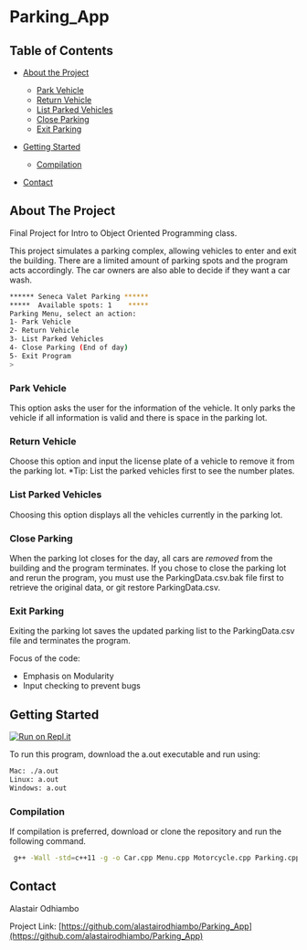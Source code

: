 # Parking_App

## Table of Contents

* [About the Project](#about-the-project)
  * [Park Vehicle](#park-vehicle)
  * [Return Vehicle](#return-vehicle)
  * [List Parked Vehicles](#list-parked-vehicles)
  * [Close Parking](#close-parking)
  * [Exit Parking](#exit-parking)
* [Getting Started](#getting-started)
  * [Compilation](#compilation)
  
* [Contact](#contact)



<!-- ABOUT THE PROJECT -->
## About The Project

Final Project for Intro to Object Oriented Programming class.

This project simulates a parking complex, allowing vehicles to enter and exit the building. There are a limited amount of parking spots and the program acts accordingly. The car owners are also able to decide if they want a car wash.


```sh
****** Seneca Valet Parking ******
*****  Available spots: 1    *****
Parking Menu, select an action:
1- Park Vehicle
2- Return Vehicle
3- List Parked Vehicles
4- Close Parking (End of day)
5- Exit Program
> 
```

### Park Vehicle
This option asks the user for the information of the vehicle. It only parks the vehicle if all information is valid and there is space in the parking lot.

### Return Vehicle
Choose this option and input the license plate of a vehicle to remove it from the parking lot. *Tip: List the parked vehicles first to see the number plates.

### List Parked Vehicles
Choosing this option displays all the vehicles currently in the parking lot.

### Close Parking
When the parking lot closes for the day, all cars are *removed* from the building and the program terminates. If you chose to close the parking lot and rerun the program, you must use the ParkingData.csv.bak file first to retrieve the original data, or git restore ParkingData.csv. 
### Exit Parking
Exiting the parking lot saves the updated parking list to the ParkingData.csv file and terminates the program.

Focus of the code:
* Emphasis on Modularity
* Input checking to prevent bugs


## Getting Started

[![Run on Repl.it](https://repl.it/badge/github/alastairodhiambo/Parking_App)](https://repl.it/@alastairo/ParkingApp)

To run this program, download the a.out executable and run using: 

```bash
Mac: ./a.out
Linux: a.out
Windows: a.out

```

### Compilation

If compilation is preferred, download or clone the repository and run the following command.
```sh
 g++ -Wall -std=c++11 -g -o Car.cpp Menu.cpp Motorcycle.cpp Parking.cpp ParkingAppTester.cpp ReadWritable.cpp Utils.cpp Vehicle.cpp
```

<!-- CONTACT -->
## Contact

Alastair Odhiambo

Project Link: [https://github.com/alastairodhiambo/Parking_App](https://github.com/alastairodhiambo/Parking_App)
